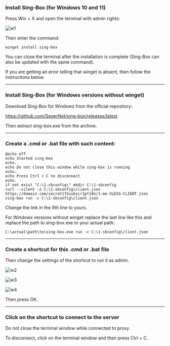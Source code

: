 ### Install Sing-Box (for Windows 10 and 11)

Press Win + X and open the terminal with admin rights:

![w1](https://github.com/user-attachments/assets/614a2643-df78-478c-ad5f-66bd2cfb7405)

Then enter the command:

```
winget install sing-box
```

You can close the terminal after the installation is complete (Sing-Box can also be updated with the same command).

If you are getting an error telling that winget is absent, then follow the instructions below.

-----

### Install Sing-Box (for Windows versions without winget)

Download Sing-Box for Windows from the official repository:

https://github.com/SagerNet/sing-box/releases/latest

Then extract sing-box.exe from the archive.

-----

### Create a .cmd or .bat file with such content:

```
@echo off
echo Started sing-box
echo.
echo Do not close this window while sing-box is running
echo.
echo Press Ctrl + C to disconnect
echo.
if not exist "C:\1-sbconfig\" mkdir C:\1-sbconfig
curl --silent -o C:\1-sbconfig\client.json https://domain.com/secret175subscr1pt10n/1-me-VLESS-CLIENT.json
sing-box run -c C:\1-sbconfig\client.json
```

Change the link in the 9th line to yours.

For Windows versions without winget replace the last line like this and replace the path to sing-box.exe to your actual path:

```
C:\actual\path\to\sing-box.exe run -c C:\1-sbconfig\client.json
```

-----

### Create a shortcut for this .cmd or .bat file

Then change the settings of the shortcut to run it as admin.

![w2](https://github.com/user-attachments/assets/ae7e770a-795b-47aa-8cba-c8f889d1caaa)

![w3](https://github.com/user-attachments/assets/1b34ebaf-1b7f-4356-a7ee-39b1d3eeda25)

![w4](https://github.com/user-attachments/assets/beb78b94-128d-4e57-aaa3-2c8120c001cd)

Then press OK.

-----

### Click on the shortcut to connect to the server

Do not close the terminal window while connected to proxy.

To disconnect, click on the terminal window and then press Ctrl + C.
